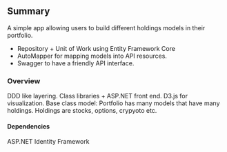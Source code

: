 ## Summary
A simple app allowing users to build different holdings models in their portfolio. 

- Repository + Unit of Work using Entity Framework Core
- AutoMapper for mapping models into API resources.
- Swagger to have a friendly API interface.

### Overview
DDD like layering. Class libraries + ASP.NET front end. D3.js for visualization.
Base class model: Portfolio has many models that have many holdings. Holdings are stocks, options, crypyoto etc. 

#### Dependencies
ASP.NET Identity Framework
